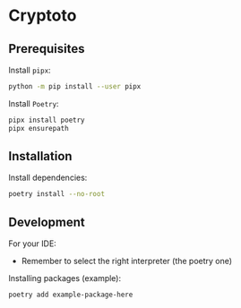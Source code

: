 # Cryptoto

## Prerequisites

Install `pipx`:
```bash
python -m pip install --user pipx
```

Install `Poetry`:
```bash
pipx install poetry
pipx ensurepath
```

## Installation

Install dependencies:
```bash
poetry install --no-root
```

## Development

For your IDE:
- Remember to select the right interpreter (the poetry one)

Installing packages (example):
```bash
poetry add example-package-here
```

